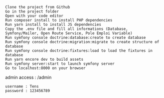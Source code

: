 
    Clone the project from Github
    Go in the project folder
    Open with your code editor
    Run composer install to install PHP dependencies
    Run yarn install to install JS dependencies
    Copy the .env file and fill all informations (Database, Symfony/Mailer, Open Route Service, Pole Emploi Variable)
    Run symfony console doctrine:database:create to create database
    Run symfony console doctrine:migration:migrate to create structure of database
    Run symfony console doctrine:fixtures:load to load the fixtures in database
    Run yarn encore dev to build assets
    Run symfony server:start to launch symfony server
    Go to localhost:8000 on your browser



admin access : 
    /admin

    username : Tens
    password : 123456789

    